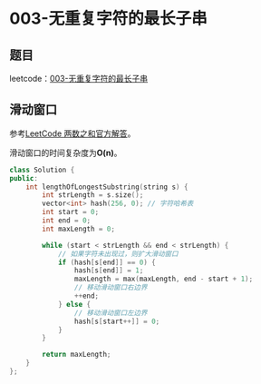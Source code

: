 # 003-无重复字符的最长子串

## 题目

leetcode：[003-无重复字符的最长子串](https://leetcode-cn.com/problems/longest-substring-without-repeating-characters/)


## 滑动窗口
参考[LeetCode 两数之和官方解答](https://leetcode-cn.com/problems/longest-substring-without-repeating-characters/solution/)。

滑动窗口的时间复杂度为**O(n)**。

```c++
class Solution {
public:
    int lengthOfLongestSubstring(string s) {
        int strLength = s.size();
        vector<int> hash(256, 0); // 字符哈希表
        int start = 0;
        int end = 0;
        int maxLength = 0;

        while (start < strLength && end < strLength) {
            // 如果字符未出现过，则扩大滑动窗口
            if (hash[s[end]] == 0) {
                hash[s[end]] = 1;
                maxLength = max(maxLength, end - start + 1);
                // 移动滑动窗口右边界
                ++end;
            } else {
                // 移动滑动窗口左边界
                hash[s[start++]] = 0;
            }
        }

        return maxLength;
    }
};
```

